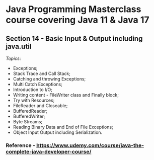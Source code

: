 # Java Programming Masterclass course covering Java 11 & Java 17

## Section 14 - Basic Input & Output including java.util

*Topics*:

- Exceptions;
- Stack Trace and Call Stack;
- Catching and throwing Exceptions;
- Multi Catch Exceptions;
- Introduction to I/O;
- Writing content - FileWriter class and Finally block;
- Try with Resources;
- FileReader and Closeable;
- BufferedReader;
- BufferedWriter;
- Byte Streams;
- Reading Binary Data and End of File Exceptions;
- Object Input Output including Serialization.


### Reference - <https://www.udemy.com/course/java-the-complete-java-developer-course/>
